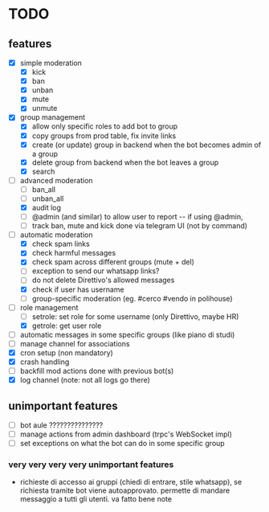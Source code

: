 # TODO

## features

- [x] simple moderation
  - [x] kick
  - [x] ban
  - [x] unban
  - [x] mute
  - [x] unmute
- [x] group management
  - [x] allow only specific roles to add bot to group
  - [x] copy groups from prod table, fix invite links
  - [x] create (or update) group in backend when the bot becomes admin of a group
  - [x] delete group from backend when the bot leaves a group
  - [x] search
- [ ] advanced moderation
  - [ ] ban_all
  - [ ] unban_all
  - [x] audit log
  - [ ] @admin (and similar) to allow user to report -- if using @admin,
  - [ ] track ban, mute and kick done via telegram UI (not by command)
- [ ] automatic moderation
  - [x] check spam links
  - [x] check harmful messages
  - [x] check spam across different groups (mute + del)
  - [ ] exception to send our whatsapp links?
  - [ ] do not delete Direttivo's allowed messages
  - [x] check if user has username
  - [ ] group-specific moderation (eg. #cerco #vendo in polihouse)
- [ ] role management
  - [ ] setrole: set role for some username (only Direttivo, maybe HR)
  - [x] getrole: get user role
- [ ] automatic messages in some specific groups (like piano di studi)
- [ ] manage channel for associations
- [x] cron setup (non mandatory)
- [x] crash handling
- [ ] backfill mod actions done with previous bot(s)
- [x] log channel (note: not all logs go there)

## unimportant features

- [ ] bot aule ???????????????
- [ ] manage actions from admin dashboard (trpc's WebSocket impl)
- [ ] set exceptions on what the bot can do in some specific group

### very very very very unimportant features

- richieste di accesso ai gruppi (chiedi di entrare, stile whatsapp), se richiesta tramite
  bot viene autoapprovato. permette di mandare messaggio a tutti gli utenti. va fatto bene
  note
